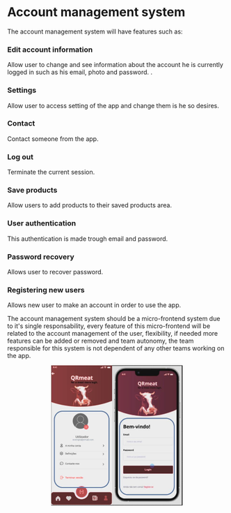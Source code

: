 # Account management system
The account management system will have features such as:
### Edit account information
Allow user to change and see information about the account he is currently logged in such as his email, photo and password. .
### Settings
Allow user to access setting of the app and change them is he so desires.
### Contact 
Contact someone from the app.
### Log out 
Terminate the current session.
### Save products
Allow users to add products to their saved products area.
### User authentication
This authentication is made trough email and password.
### Password recovery
Allows user to recover password.
### Registering new users
Allows new user to make an account in order to use the app.

The account management system should be a micro-frontend system due to it's single responsability, every feature of this micro-frontend will be related to the account management of the user, flexibility, if needed more features can be added or removed and team autonomy, the team responsible for this system is not dependent of any other teams working on the app.

<img src="../img/account.JPG"
     alt="Markdown Monster icon"
     style="margin-left: auto; margin-right: auto; width: 60%; display: block" />